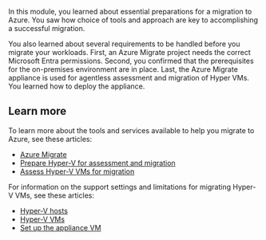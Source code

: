

In this module, you learned about essential preparations for a migration to Azure. You saw how choice of tools and approach are key to accomplishing a successful migration.

You also learned about several requirements to be handled before you migrate your workloads. First, an Azure Migrate project needs the correct Microsoft Entra permissions. Second, you confirmed that the prerequisites for the on-premises environment are in place. Last, the Azure Migrate appliance is used for agentless assessment and migration of Hyper VMs. You learned how to deploy the appliance.

## Learn more

To learn more about the tools and services available to help you migrate to Azure, see these articles:

- [Azure Migrate](/azure/migrate/migrate-services-overview)
- [Prepare Hyper-V for assessment and migration](/azure/migrate/tutorial-prepare-hyper-v)
- [Assess Hyper-V VMs for migration](/azure/migrate/tutorial-assess-hyper-v)

For information on the support settings and limitations for migrating Hyper-V VMs, see these articles:

- [Hyper-V hosts](/azure/migrate/migrate-support-matrix-hyper-v-migration#hyper-v-hosts)
- [Hyper-V VMs](/azure/migrate/migrate-support-matrix-hyper-v-migration#hyper-v-vms)
- [Set up the appliance VM](/azure/migrate/tutorial-assess-hyper-v#set-up-the-appliance-vm)
